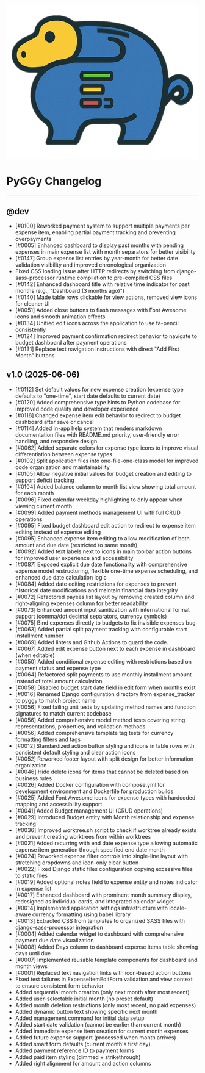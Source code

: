![PyGGy Logo](img/logo.png)

# PyGGy Changelog

---

## @dev

- [#0100] Reworked payment system to support multiple payments per expense item, enabling partial payment tracking and preventing overpayments
- [#0005] Enhanced dashboard to display past months with pending expenses in main expense list with month separators for better visibility
- [#0147] Group expense list entries by year-month for better date validation visibility and improved chronological organization
- Fixed CSS loading issue after HTTP redirects by switching from django-sass-processor runtime compilation to pre-compiled CSS files
- [#0142] Enhanced dashboard title with relative time indicator for past months (e.g., "Dashboard (3 months ago)")
- [#0140] Made table rows clickable for view actions, removed view icons for cleaner UI
- [#0051] Added close buttons to flash messages with Font Awesome icons and smooth animation effects
- [#0134] Unified edit icons across the application to use fa-pencil consistently
- [#0124] Improved payment confirmation redirect behavior to navigate to budget dashboard after payment operations
- [#0131] Replace text navigation instructions with direct "Add First Month" buttons

## v1.0 (2025-06-06)

- [#0112] Set default values for new expense creation (expense type defaults to "one-time", start date defaults to current date)
- [#0120] Added comprehensive type hints to Python codebase for improved code quality and developer experience
- [#0118] Changed expense item edit behavior to redirect to budget dashboard after save or cancel
- [#0114] Added in-app help system that renders markdown documentation files with README.md priority, user-friendly error handling, and responsive design
- [#0062] Added separate colors for expense type icons to improve visual differentiation between expense types
- [#0102] Split application files into one-file-one-class model for improved code organization and maintainability
- [#0105] Allow negative initial values for budget creation and editing to support deficit tracking
- [#0104] Added balance column to month list view showing total amount for each month
- [#0096] Fixed calendar weekday highlighting to only appear when viewing current month
- [#0099] Added payment methods management UI with full CRUD operations
- [#0095] Fixed budget dashboard edit action to redirect to expense item editing instead of expense editing
- [#0095] Enhanced expense item editing to allow modification of both amount and due date (restricted to same month)
- [#0092] Added text labels next to icons in main toolbar action buttons for improved user experience and accessibility
- [#0087] Exposed explicit due date functionality with comprehensive expense model restructuring, flexible one-time expense scheduling, and enhanced due date calculation logic
- [#0084] Added date editing restrictions for expenses to prevent historical date modifications and maintain financial data integrity
- [#0072] Refactored payees list layout by removing created column and right-aligning expenses column for better readability
- [#0073] Enhanced amount input sanitization with international format support (comma/dot decimal separators, currency symbols)
- [#0075] Bind expenses directly to budgets to fix invisible expenses bug
- [#0063] Added partial split payment tracking with configurable start installment number
- [#0069] Added linters and Github Actions to guard the code.
- [#0067] Added edit expense button next to each expense in dashboard (when editable)
- [#0050] Added conditional expense editing with restrictions based on payment status and expense type
- [#0064] Refactored split payments to use monthly installment amount instead of total amount calculation
- [#0058] Disabled budget start date field in edit form when months exist
- [#0016] Renamed Django configuration directory from expense_tracker to pyggy to match project name
- [#0056] Fixed failing unit tests by updating method names and function signatures to match current codebase
- [#0056] Added comprehensive model method tests covering string representations, properties, and validation methods
- [#0056] Added comprehensive template tag tests for currency formatting filters and tags
- [#0012] Standardized action button styling and icons in table rows with consistent default styling and clear action icons
- [#0052] Reworked footer layout with split design for better information organization
- [#0046] Hide delete icons for items that cannot be deleted based on business rules
- [#0026] Added Docker configuration with compose.yml for development environment and Dockerfile for production builds
- [#0025] Added Font Awesome icons for expense types with hardcoded mapping and accessibility support
- [#0041] Added Budget management UI (CRUD operations)
- [#0029] Introduced Budget entity with Month relationship and expense tracking
- [#0036] Improved worktree.sh script to check if worktree already exists and prevent creating worktrees from within worktrees
- [#0021] Added recurring with end date expense type allowing automatic expense item generation through specified end date month
- [#0024] Reworked expense filter controls into single-line layout with stretching dropdowns and icon-only clear button
- [#0022] Fixed Django static files configuration copying excessive files to static files
- [#0019] Added optional notes field to expense entity and notes indicator in expense list
- [#0017] Enhanced dashboard with prominent month summary display, redesigned as individual cards, and integrated calendar widget
- [#0014] Implemented application settings infrastructure with locale-aware currency formatting using babel library
- [#0013] Extracted CSS from templates to organized SASS files with django-sass-processor integration
- [#0004] Added calendar widget to dashboard with comprehensive payment due date visualization
- [#0008] Added Days column to dashboard expense items table showing days until due
- [#0007] Implemented reusable template components for dashboard and month views
- [#0001] Replaced text navigation links with icon-based action buttons
- Fixed test failures in ExpenseItemEditForm validation and view context to ensure consistent form behavior
- Added sequential month creation (only next month after most recent)
- Added user-selectable initial month (no preset default)
- Added month deletion restrictions (only most recent, no paid expenses)
- Added dynamic button text showing specific next month
- Added management command for initial data setup
- Added start date validation (cannot be earlier than current month)
- Added immediate expense item creation for current month expenses
- Added future expense support (processed when month arrives)
- Added smart form defaults (current month's first day)
- Added payment reference ID to payment forms
- Added paid item styling (dimmed + strikethrough)
- Added right alignment for amount and action columns
